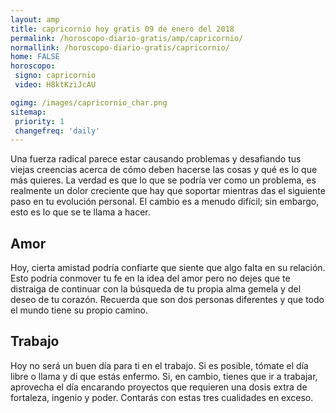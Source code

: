 ```yaml
---
layout: amp
title: capricornio hoy gratis 09 de enero del 2018 
permalink: /horoscopo-diario-gratis/amp/capricornio/
normallink: /horoscopo-diario-gratis/capricornio/
home: FALSE
horoscopo:
 signo: capricornio
 video: H8ktKziJcAU

ogimg: /images/capricornio_char.png
sitemap:
 priority: 1
 changefreq: 'daily'
---
```



Una fuerza radical parece estar causando problemas y desafiando tus viejas creencias acerca de cómo deben hacerse las cosas y qué es lo que más quieres. La verdad es que lo que se podría ver como un problema, es realmente un dolor creciente que hay que soportar mientras das el siguiente paso en tu evolución personal. El cambio es a menudo difícil; sin embargo, esto es lo que se te llama a hacer.

## Amor

Hoy, cierta amistad podría confiarte que siente que algo falta en su relación. Esto podría conmover tu fe en la idea del amor pero no dejes que te distraiga de continuar con la búsqueda de tu propia alma gemela y del deseo de tu corazón. Recuerda que son dos personas diferentes y que todo el mundo tiene su propio camino.

## Trabajo

Hoy no será un buen día para ti en el trabajo. Si es posible, tómate el día libre o llama y di que estás enfermo. Si, en cambio, tienes que ir a trabajar, aprovecha el día encarando proyectos que requieren una dosis extra de fortaleza, ingenio y poder. Contarás con estas tres cualidades en exceso.